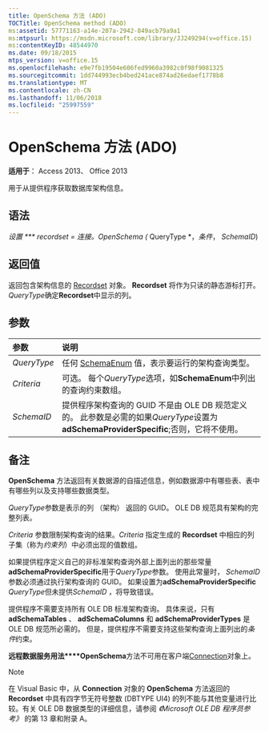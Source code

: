 ```yaml
---
title: OpenSchema 方法 (ADO)
TOCTitle: OpenSchema method (ADO)
ms:assetid: 57771163-a14e-207a-2942-849acb79a9a1
ms:mtpsurl: https://msdn.microsoft.com/library/JJ249294(v=office.15)
ms:contentKeyID: 48544970
ms.date: 09/18/2015
mtps_version: v=office.15
ms.openlocfilehash: e9e7fb19504e606fed9960a3982c0f98f9081325
ms.sourcegitcommit: 1dd744993ecb4bed241ace874ad26edaef1778b8
ms.translationtype: MT
ms.contentlocale: zh-CN
ms.lasthandoff: 11/06/2018
ms.locfileid: "25997559"
---
```

# <a name="openschema-method-ado"></a>OpenSchema 方法 (ADO)

**适用于**： Access 2013、 Office 2013

用于从提供程序获取数据库架构信息。

## <a name="syntax"></a>语法

**设置 *** recordset* = *连接*。OpenSchema (* QueryType *，*条件*， *SchemaID*)

## <a name="return-values"></a>返回值

返回包含架构信息的 [Recordset](recordset-object-ado.md) 对象。 **Recordset** 将作为只读的静态游标打开。 *QueryType*确定**Recordset**中显示的列。

## <a name="parameters"></a>参数

|参数|说明|
|:--------|:----------|
|*QueryType* |任何 [SchemaEnum](schemaenum.md) 值，表示要运行的架构查询类型。|
|*Criteria* |可选。 每个*QueryType*选项，如**SchemaEnum**中列出的查询约束数组。|
|*SchemaID* |提供程序架构查询的 GUID 不是由 OLE DB 规范定义的。 此参数是必需的如果*QueryType*设置为**adSchemaProviderSpecific**;否则，它将不使用。|

## <a name="remarks"></a>备注

**OpenSchema** 方法返回有关数据源的自描述信息，例如数据源中有哪些表、表中有哪些列以及支持哪些数据类型。

*QueryType*参数是表示的列 （架构） 返回的 GUID。 OLE DB 规范具有架构的完整列表。

*Criteria* 参数限制架构查询的结果。*Criteria* 指定生成的 **Recordset** 中相应的列子集（称为*约束列*）中必须出现的值数组。

如果提供程序定义自己的非标准架构查询外部上面列出的那些常量**adSchemaProviderSpecific**用于*QueryType*参数。 使用此常量时， *SchemaID*参数必须通过执行架构查询的 GUID。 如果设置为**adSchemaProviderSpecific** *QueryType*但未提供*SchemaID* ，将导致错误。

提供程序不需要支持所有 OLE DB 标准架构查询。 具体来说，只有 **adSchemaTables** 、 **adSchemaColumns** 和 **adSchemaProviderTypes** 是 OLE DB 规范所必需的。 但是，提供程序不需要支持这些架构查询上面列出的*条件*约束。

**远程数据服务用法****OpenSchema**方法不可用在客户端[Connection](connection-object-ado.md)对象上。

> [!NOTE]
> 在 Visual Basic 中，从 **Connection** 对象的 **OpenSchema** 方法返回的 **Recordset** 中具有四字节无符号整数 (DBTYPE UI4) 的列不能与其他变量进行比较。有关 OLE DB 数据类型的详细信息，请参阅 *《Microsoft OLE DB 程序员参考》* 的第 13 章和附录 A。


